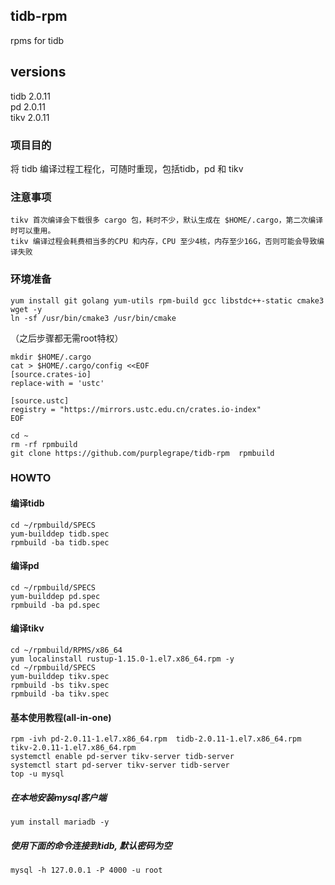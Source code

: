 ## tidb-rpm
rpms for tidb  

## versions
tidb 2.0.11  
pd 2.0.11  
tikv 2.0.11  

### 项目目的  
将 tidb 编译过程工程化，可随时重现，包括tidb，pd 和 tikv

### 注意事项  
```
tikv 首次编译会下载很多 cargo 包，耗时不少，默认生成在 $HOME/.cargo，第二次编译时可以重用。  
tikv 编译过程会耗费相当多的CPU 和内存，CPU 至少4核，内存至少16G，否则可能会导致编译失败  
```

### 环境准备  
```
yum install git golang yum-utils rpm-build gcc libstdc++-static cmake3 wget -y  
ln -sf /usr/bin/cmake3 /usr/bin/cmake  
```

（之后步骤都无需root特权）  
```
mkdir $HOME/.cargo  
cat > $HOME/.cargo/config <<EOF  
[source.crates-io]  
replace-with = 'ustc'  

[source.ustc]  
registry = "https://mirrors.ustc.edu.cn/crates.io-index"  
EOF  

cd ~  
rm -rf rpmbuild  
git clone https://github.com/purplegrape/tidb-rpm  rpmbuild
```

### HOWTO  

#### 编译tidb  
```
cd ~/rpmbuild/SPECS  
yum-builddep tidb.spec  
rpmbuild -ba tidb.spec  
```
#### 编译pd  
```
cd ~/rpmbuild/SPECS  
yum-builddep pd.spec   
rpmbuild -ba pd.spec  
```
#### 编译tikv  
```
cd ~/rpmbuild/RPMS/x86_64  
yum localinstall rustup-1.15.0-1.el7.x86_64.rpm -y  
cd ~/rpmbuild/SPECS  
yum-builddep tikv.spec  
rpmbuild -bs tikv.spec   
rpmbuild -ba tikv.spec   
```

#### 基本使用教程(all-in-one)
```
rpm -ivh pd-2.0.11-1.el7.x86_64.rpm  tidb-2.0.11-1.el7.x86_64.rpm  tikv-2.0.11-1.el7.x86_64.rpm
systemctl enable pd-server tikv-server tidb-server
systemctl start pd-server tikv-server tidb-server
top -u mysql
```

##### 在本地安装mysql客户端  
```
yum install mariadb -y
```

##### 使用下面的命令连接到tidb, 默认密码为空  
```
mysql -h 127.0.0.1 -P 4000 -u root
```


